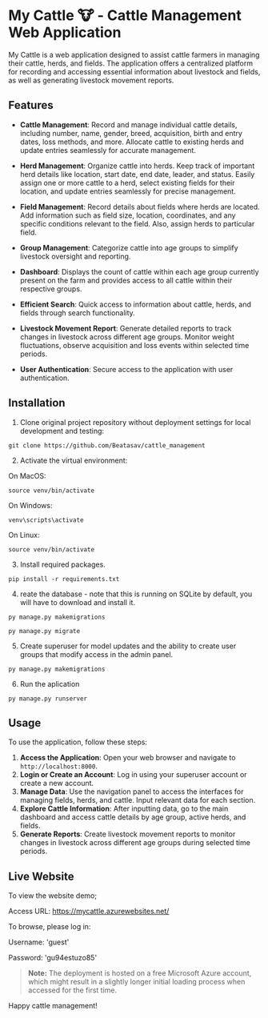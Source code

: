 # My Cattle 🐮 - Cattle Management Web Application

My Cattle is a web application designed to assist cattle farmers in managing their cattle, herds, and fields. 
The application offers a centralized platform for recording and accessing essential information about livestock and fields, as well as generating livestock movement reports.

## Features

- **Cattle Management**: Record and manage individual cattle details, including number, name, gender, breed, acquisition, birth and entry dates, loss methods, and more. Allocate cattle to existing herds and update entries seamlessly for accurate management.

- **Herd Management**: Organize cattle into herds. Keep track of important herd details like location, start date, end date, leader, and status. Easily assign one or more cattle to a herd, select existing fields for their location, and update entries seamlessly for precise management.

- **Field Management**: Record details about fields where herds are located. Add information such as field size, location, coordinates, and any specific conditions relevant to the field. Also, assign herds to particular field.

- **Group Management**: Categorize cattle into age groups to simplify livestock oversight and reporting.

- **Dashboard**: Displays the count of cattle within each age group currently present on the farm and provides access to all cattle within their respective groups.

- **Efficient Search**: Quick access to information about cattle, herds, and fields through search functionality. 

- **Livestock Movement Report**: Generate detailed reports to track changes in livestock across different age groups. Monitor weight fluctuations, observe acquisition and loss events within selected time periods. 

- **User Authentication**: Secure access to the application with user authentication.

## Installation

1. Clone original project repository without deployment settings for local development and testing:

 ```git clone https://github.com/Beatasav/cattle_management```

2. Activate the virtual environment:

On MacOS:

```source venv/bin/activate```

On Windows:

```venv\scripts\activate```

On Linux:

```source venv/bin/activate```

3. Install required packages.

```pip install -r requirements.txt```

4. reate the database - note that this is running on SQLite by default, you will have to download and install it.

```py manage.py makemigrations```

```py manage.py migrate```

5. Create superuser for model updates and the ability to create user groups that modify access in the admin panel.

```py manage.py makemigrations```

6. Run the aplication

```py manage.py runserver```
 
## Usage

To use the application, follow these steps:

1. **Access the Application**: Open your web browser and navigate to `http://localhost:8000`.
2. **Login or Create an Account**: Log in using your superuser account or create a new account.
3. **Manage Data**: Use the navigation panel to access the interfaces for managing fields, herds, and cattle. Input relevant data for each section.
4. **Explore Cattle Information**: After inputting data, go to the main dashboard and access cattle details by age group, active herds, and fields.
5. **Generate Reports**: Create livestock movement reports to monitor changes in livestock across different age groups during selected time periods.

## Live Website

To view the website demo;

Access URL: https://mycattle.azurewebsites.net/

To browse, please log in:

Username: 'guest'

Password: 'gu94estuzo85'

> **Note:** The deployment is hosted on a free Microsoft Azure account, which might result in a slightly longer initial loading process when accessed for the first time.




Happy cattle management! 
